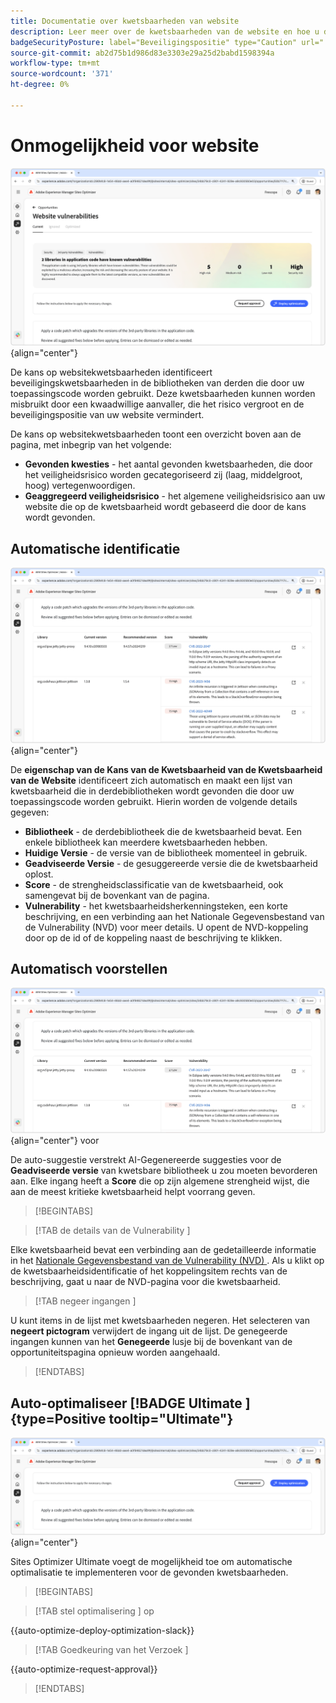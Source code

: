 ```yaml
---
title: Documentatie over kwetsbaarheden van website
description: Leer meer over de kwetsbaarheden van de website en hoe u deze kunt gebruiken om de beveiliging van uw website te verhogen.
badgeSecurityPosture: label="Beveiligingspositie" type="Caution" url="../../opportunity-types/security-posture.md" tooltip="Beveiligingspositie"
source-git-commit: ab2d75b1d986d83e3303e29a25d2babd1598394a
workflow-type: tm+mt
source-wordcount: '371'
ht-degree: 0%

---
```



# Onmogelijkheid voor website

![ de kwetsbaarheidskans van de Website ](./assets/website-vulnerabilities/hero.png){align="center"}

De kans op websitekwetsbaarheden identificeert beveiligingskwetsbaarheden in de bibliotheken van derden die door uw toepassingscode worden gebruikt. Deze kwetsbaarheden kunnen worden misbruikt door een kwaadwillige aanvaller, die het risico vergroot en de beveiligingspositie van uw website vermindert.

De kans op websitekwetsbaarheden toont een overzicht boven aan de pagina, met inbegrip van het volgende:

* **Gevonden kwesties** - het aantal gevonden kwetsbaarheden, die door het veiligheidsrisico worden gecategoriseerd zij (laag, middelgroot, hoog) vertegenwoordigen.
* **Geaggregeerd veiligheidsrisico** - het algemene veiligheidsrisico aan uw website die op de kwetsbaarheid wordt gebaseerd die door de kans wordt gevonden.

## Automatische identificatie

![ auto-identificeer websitekwetsbaarheden ](./assets/website-vulnerabilities/auto-identify.png){align="center"}

De **eigenschap van de Kans van de Kwetsbaarheid van de Kwetsbaarheid van de Website** identificeert zich automatisch en maakt een lijst van kwetsbaarheid die in derdebibliotheken wordt gevonden die door uw toepassingscode worden gebruikt. Hierin worden de volgende details gegeven:

* **Bibliotheek** - de derdebibliotheek die de kwetsbaarheid bevat. Een enkele bibliotheek kan meerdere kwetsbaarheden hebben.
* **Huidige Versie** - de versie van de bibliotheek momenteel in gebruik.
* **Geadviseerde Versie** - de gesuggereerde versie die de kwetsbaarheid oplost.
* **Score** - de strengheidsclassificatie van de kwetsbaarheid, ook samengevat bij de bovenkant van de pagina.
* **Vulnerability** - het kwetsbaarheidsherkenningsteken, een korte beschrijving, en een verbinding aan het Nationale Gegevensbestand van de Vulnerability (NVD) voor meer details. U opent de NVD-koppeling door op de id of de koppeling naast de beschrijving te klikken.

## Automatisch voorstellen

![ automatisch-stelt websitekwetsbaarheden ](./assets/website-vulnerabilities/auto-suggest.png){align="center"} voor

De auto-suggestie verstrekt AI-Gegenereerde suggesties voor de **Geadviseerde versie** van kwetsbare bibliotheek u zou moeten bevorderen aan. Elke ingang heeft a **Score** die op zijn algemene strengheid wijst, die aan de meest kritieke kwetsbaarheid helpt voorrang geven.

>[!BEGINTABS]

>[!TAB  de details van de Vulnerability ]

Elke kwetsbaarheid bevat een verbinding aan de gedetailleerde informatie in het [ Nationale Gegevensbestand van de Vulnerability (NVD) ](https://nvd.nist.gov/). Als u klikt op de kwetsbaarheidsidentificatie of het koppelingsitem rechts van de beschrijving, gaat u naar de NVD-pagina voor die kwetsbaarheid.

>[!TAB  negeer ingangen ]

U kunt items in de lijst met kwetsbaarheden negeren. Het selecteren van **negeert pictogram** verwijdert de ingang uit de lijst. De genegeerde ingangen kunnen van het **Genegeerde** lusje bij de bovenkant van de opportuniteitspagina opnieuw worden aangehaald.<!---right now it does not seem to be implemented, but the page description mentions this functionality-->

>[!ENDTABS]


## Auto-optimaliseer [!BADGE  Ultimate ]{type=Positive tooltip="Ultimate"}

![ automatisch-optimaliseer website kwetsbaarheid ](./assets/website-vulnerabilities/auto-optimize.png){align="center"}

Sites Optimizer Ultimate voegt de mogelijkheid toe om automatische optimalisatie te implementeren voor de gevonden kwetsbaarheden.

>[!BEGINTABS]

>[!TAB  stel optimalisering ] op

{{auto-optimize-deploy-optimization-slack}}

>[!TAB  Goedkeuring van het Verzoek ]

{{auto-optimize-request-approval}}

>[!ENDTABS]